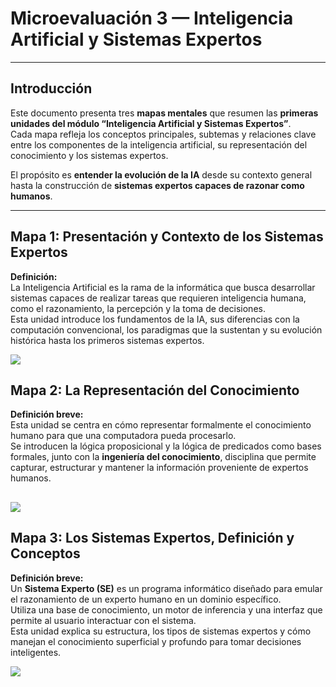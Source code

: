 # Microevaluación 3 — Inteligencia Artificial y Sistemas Expertos

---

##  Introducción

Este documento presenta tres **mapas mentales** que resumen las **primeras unidades del módulo “Inteligencia Artificial y Sistemas Expertos”**.  
Cada mapa refleja los conceptos principales, subtemas y relaciones clave entre los componentes de la inteligencia artificial, su representación del conocimiento y los sistemas expertos.  

El propósito es **entender la evolución de la IA** desde su contexto general hasta la construcción de **sistemas expertos capaces de razonar como humanos**.

---

## Mapa 1: Presentación y Contexto de los Sistemas Expertos

**Definición:**  
La Inteligencia Artificial es la rama de la informática que busca desarrollar sistemas capaces de realizar tareas que requieren inteligencia humana, como el razonamiento, la percepción y la toma de decisiones.  
Esta unidad introduce los fundamentos de la IA, sus diferencias con la computación convencional, los paradigmas que la sustentan y su evolución histórica hasta los primeros sistemas expertos.

[![](https://mermaid.ink/img/pako:eNqFVstu2zgU_ZULrRzALZzYSV3vXMdpDTRpkKTAzCAbWqIVBhSpklSQpOh2PmD-YJZZZDHIbrb6k_mSOVcPSw4wnY1lUbyvc8-55PcotomMZlGmTJKJ_NoQOWvDYPDVqEQktD-jcye9NEHEqnwx9EALa4K8D5YSSdp6ulQ-yEx4Wt7n0gXr9_bYDdGZrU1SaaQTutovaAVrrbAWK0FzF9RG4Z-uTYiO5UYZVRm2S0QXIhONuTIb67Lyz6BiXkrwSAQJip0Ujnyby7dCEla0ehSGgsDfdu1boaSTBo56edwUmTCiC7i8lVmO4mYkcmxO4OZWDsmJR2tEpgCHxZv0Vhd1jUgud3atOfiQgEMs8-rLkArPUGnS0qQF3LRRrlQO9GC4mneBV3M6Lp_WSpOlpQ9Oxje9tIguJUmfS0YMORHqKIyoC6w_lM8bRmZwqZwa0lzLezGkMxk2Wt0P6aO1qZZ7O_FOCnRNIt7Huk_9cFeyfHHwN6RY5OKRs60BkY7iQugKzCZ8BaiMA5Zf4blEzxh8RiEunLddCNQTA01XlcLsaOsfbuvM8P0_mFb7WdgsL1p-gp133FP0SdOd_1-6qQ2zAUueYi3uZJfajtu457YP0LmzsfRgokA6lIGPgrMVOrVOhQxrgCupOJ20-baVx0WdVSKDdBAgqtvp9UJkawVSAxZdvqTc1pa--AO6pQ66eCUVog-Fx86amtZIT-VLHhRg63X956D0C0PhkHFNeYjfl8_Z2nIzcoGm1YJwfcOvMLqRhSufPWu02dhLh3UioJRXaFTbdqIxXTIbrGPaQfdNo_pmq0y1HUqYX7HydZCagJ7W4tbCNgZdVFJka7dtcCPxztt5Ayh7Qh5BgIXVDLzbMq8KokRqyhcuzlJWPmECNU4-YRO63k4qUDmRPvkpdTmqyqTDjisnOFlPg3n5Fx5Ho55Mj5dnxxfzzzNSCaDhdnVVx8xT6Zl_3wq0B_lsvS-B6bF1PCIbt-9Gb6Z9z6e_LlZns92qGrjjpmGDjYibLjCO8lH07H9ZfIE58NqotHCvsgoiQXCP9Bc0KJ_uFbqKD5iOYNvWycrcgdPGdrgNThR0htDTEb2h9_18F6J8TkTFDR44rnwCo5CcVjUVqoyDjI1tNLPF4kIaseXW4JSlCknCO0KIamxxt_vQiPhGGUmfcbIYZdIhiZRnke_ODrwMaa1S1n9DzHPwOFEp97qa7dWxAzh18YARx1PuZ3TA_kuVrcsXjdT7qRiVF7qDt9PhA2ZBqrsyP5R_e4QERp86FXaevlanUWNDkED57DqZSh4EOypr5kBPkp-bc4zORCh2zotzHmNB1o0RcZ0sV9xaVKps1HKBCda_WLDrRU_-rdvT8inYpBqk0LHKxc7kuKjrQEVINCmamIPVyZurT8uzvf6saAQ_A8AolstEqgEP_MK9l5ia__z-Bzuq5hOlTuWyHwpyxqDC5cOEPrHqu07S9EK3JBzEmEBO2copTpb6iWx3KOZilvwJBo_0O-nOg1PrIlRe74S2jqnmAY7GkSDIrm_lljcXuzeR8_Ym0vrjoww5MV17dxzP8oT6Xs3-L2Ak6xYlWJo3Q6D7fIVRw0FOZf-0Wljf0AOnljLb7n3hNNVdb8wuDQ9Xx5e17QnIEsGS8Xy3ww1H4_CvklN1coCNNjwSuhN23dL82kTDCK1KollwhRxGGC-Z4NfoO0e9jsKNzOR1NMNfnMSi0OE6ujY_YJYL85u1WWvpbJHetC9FDk3LY8xF9Ga7o7r6LGxhQjQbTyoP0ex7dB_NDiaTt0fTyeFk9O7o4GA8HuHrA5bHB29H-4fTo_3J-8PpeDz9MYweq5ijtwfj_dFkOj0YT_cPx9P34_EwQnkYtaf1pby6m__4F9Jg8sQ?type=png)](https://mermaid.live/edit#pako:eNqFVstu2zgU_ZULrRzALZzYSV3vXMdpDTRpkKTAzCAbWqIVBhSpklSQpOh2PmD-YJZZZDHIbrb6k_mSOVcPSw4wnY1lUbyvc8-55PcotomMZlGmTJKJ_NoQOWvDYPDVqEQktD-jcye9NEHEqnwx9EALa4K8D5YSSdp6ulQ-yEx4Wt7n0gXr9_bYDdGZrU1SaaQTutovaAVrrbAWK0FzF9RG4Z-uTYiO5UYZVRm2S0QXIhONuTIb67Lyz6BiXkrwSAQJip0Ujnyby7dCEla0ehSGgsDfdu1boaSTBo56edwUmTCiC7i8lVmO4mYkcmxO4OZWDsmJR2tEpgCHxZv0Vhd1jUgud3atOfiQgEMs8-rLkArPUGnS0qQF3LRRrlQO9GC4mneBV3M6Lp_WSpOlpQ9Oxje9tIguJUmfS0YMORHqKIyoC6w_lM8bRmZwqZwa0lzLezGkMxk2Wt0P6aO1qZZ7O_FOCnRNIt7Huk_9cFeyfHHwN6RY5OKRs60BkY7iQugKzCZ8BaiMA5Zf4blEzxh8RiEunLddCNQTA01XlcLsaOsfbuvM8P0_mFb7WdgsL1p-gp133FP0SdOd_1-6qQ2zAUueYi3uZJfajtu457YP0LmzsfRgokA6lIGPgrMVOrVOhQxrgCupOJ20-baVx0WdVSKDdBAgqtvp9UJkawVSAxZdvqTc1pa--AO6pQ66eCUVog-Fx86amtZIT-VLHhRg63X956D0C0PhkHFNeYjfl8_Z2nIzcoGm1YJwfcOvMLqRhSufPWu02dhLh3UioJRXaFTbdqIxXTIbrGPaQfdNo_pmq0y1HUqYX7HydZCagJ7W4tbCNgZdVFJka7dtcCPxztt5Ayh7Qh5BgIXVDLzbMq8KokRqyhcuzlJWPmECNU4-YRO63k4qUDmRPvkpdTmqyqTDjisnOFlPg3n5Fx5Ho55Mj5dnxxfzzzNSCaDhdnVVx8xT6Zl_3wq0B_lsvS-B6bF1PCIbt-9Gb6Z9z6e_LlZns92qGrjjpmGDjYibLjCO8lH07H9ZfIE58NqotHCvsgoiQXCP9Bc0KJ_uFbqKD5iOYNvWycrcgdPGdrgNThR0htDTEb2h9_18F6J8TkTFDR44rnwCo5CcVjUVqoyDjI1tNLPF4kIaseXW4JSlCknCO0KIamxxt_vQiPhGGUmfcbIYZdIhiZRnke_ODrwMaa1S1n9DzHPwOFEp97qa7dWxAzh18YARx1PuZ3TA_kuVrcsXjdT7qRiVF7qDt9PhA2ZBqrsyP5R_e4QERp86FXaevlanUWNDkED57DqZSh4EOypr5kBPkp-bc4zORCh2zotzHmNB1o0RcZ0sV9xaVKps1HKBCda_WLDrRU_-rdvT8inYpBqk0LHKxc7kuKjrQEVINCmamIPVyZurT8uzvf6saAQ_A8AolstEqgEP_MK9l5ia__z-Bzuq5hOlTuWyHwpyxqDC5cOEPrHqu07S9EK3JBzEmEBO2copTpb6iWx3KOZilvwJBo_0O-nOg1PrIlRe74S2jqnmAY7GkSDIrm_lljcXuzeR8_Ym0vrjoww5MV17dxzP8oT6Xs3-L2Ak6xYlWJo3Q6D7fIVRw0FOZf-0Wljf0AOnljLb7n3hNNVdb8wuDQ9Xx5e17QnIEsGS8Xy3ww1H4_CvklN1coCNNjwSuhN23dL82kTDCK1KollwhRxGGC-Z4NfoO0e9jsKNzOR1NMNfnMSi0OE6ujY_YJYL85u1WWvpbJHetC9FDk3LY8xF9Ga7o7r6LGxhQjQbTyoP0ex7dB_NDiaTt0fTyeFk9O7o4GA8HuHrA5bHB29H-4fTo_3J-8PpeDz9MYweq5ijtwfj_dFkOj0YT_cPx9P34_EwQnkYtaf1pby6m__4F9Jg8sQ)

##  Mapa 2: La Representación del Conocimiento

**Definición breve:**  
Esta unidad se centra en cómo representar formalmente el conocimiento humano para que una computadora pueda procesarlo.  
Se introducen la lógica proposicional y la lógica de predicados como bases formales, junto con la **ingeniería del conocimiento**, disciplina que permite capturar, estructurar y mantener la información proveniente de expertos humanos.

[![](https://mermaid.ink/img/pako:eNqNVs1u20YQfpUBTzKgGpYl1apuju0CAuxYSJsCLXwZkSN5DXKX2V0KVgwDBXrpa_jYQw5FHkFv0ifpt0tRlBQ3zcEwuZy_b-abb_WUpCaTZJwUSmcFl3eayBrjO533WmWc0emYrpneSWnFifacqvVnTZnkdGG0SVWhcGqOjoIj0UR7a7IqjVb1EdGlOJ6vPxlKYWo5hzflTJPzMaVGL8V6ZcPTNhrdVwVrQ6JpbmzBOCmtSRFmlksT9YKLEiFzXsoYeReildj1J_6ittrhDTtxdbgcD3UJdh9WE_qtIFdEDzNx3lapryxvvGlF-frzQqXc2F_XrzS1pjROpcpozpuPRD9bnvEDB4gBR2OCKoAdWcSyI0Nzzh271u29iy6SeoMiqfNrl2679BZ_k5vp9eTi_Ki1vQbWDYgxoXMtMDzmvElXkZk9iDeOMGy1VFkVenGIApinVjI8ZrDsTK0qxNKtzUTvZGwZ0QTtRnBKAiKHJrWJDzBVrL2ax_iW_vnzd-qUjO56k5mjr5v-QR15VM7Ljt3VgxRlbsZ0l0ybMPTYJafokQJoTfemmFnpUmCDxmjrD4WxnvPju6SN9UvA88BjKniFhPIYMIZGgQoBEOfKFaah-v9RLjB_rrTa4xYOlUtVmSvN9KGSMOLAsJWgYiArwIUZu9h78D99JSq4D0DBX-lAyfWLR4e6lMIqVYE0C628WjIJLDzoVe9jvVZb1l55LtnF2uvt2klwnn2olFPtsr9ex6Es1Auy0080LNtKRoQaMIYqW6OJnoutKz_YK6IbzB9d3sjCihiLiJgfd_e1Xi8Ty2yGYv5zJD9W-mAek9CiAoRnq4LmeIulz8PwoUxbLVqFs82EGt934kpA4pkKMLNdov8kuaRt-9BgSFfBBCuQOjMH6ZsJBYloc-9xRtZ_m41sgR-y6ecrQ5lgHaTY12rk98arcm924CZvO7vcG9UB1CswlL0sVOQLQHwDO65CI5eIAp9WQzMO0hC0ffeo8TnX6xesmIpZUnZm--V25sQum_qUhSrWa3fQqukGKFpMdv1SqrbVN5HuaVCA0u8o30UleR5bOzMejxz2LudvQ3kZ1KnKfdS80iqQq9wVVdojIfn1S6rwv4O9rMKOmrobuAhmkddgySuyHtU73hARNSoxZSDNtrQvCAOFAAseNsqVxUlDur6yy2_Y2ngTxfhFBd3aJPDrv1K9s5ZA5MDigzWe1hoSFQdrvozXt1cSbumgnWll4zyTbrKwKkvGmL90E9wtBYfX5CnEukv8Pch7lwQ9z2TO6G1Q6Ge4lax_M6ZoPK2pFvfNS1VmIOil4oXl1kI0LtcLU2mfjPu9GCEZPyWPyfi7fn94fHbW649OTk56g-HZD91khePe6clx_-x0ODodjPrDUe-5m3yMOXvHw9Fo0Ouffj_s9wajwaCbQDJwNd_Uv5_iz6jnfwFdRTaF?type=png)](https://mermaid.live/edit#pako:eNqNVs1u20YQfpUBTzKgGpYl1apuju0CAuxYSJsCLXwZkSN5DXKX2V0KVgwDBXrpa_jYQw5FHkFv0ifpt0tRlBQ3zcEwuZy_b-abb_WUpCaTZJwUSmcFl3eayBrjO533WmWc0emYrpneSWnFifacqvVnTZnkdGG0SVWhcGqOjoIj0UR7a7IqjVb1EdGlOJ6vPxlKYWo5hzflTJPzMaVGL8V6ZcPTNhrdVwVrQ6JpbmzBOCmtSRFmlksT9YKLEiFzXsoYeReildj1J_6ittrhDTtxdbgcD3UJdh9WE_qtIFdEDzNx3lapryxvvGlF-frzQqXc2F_XrzS1pjROpcpozpuPRD9bnvEDB4gBR2OCKoAdWcSyI0Nzzh271u29iy6SeoMiqfNrl2679BZ_k5vp9eTi_Ki1vQbWDYgxoXMtMDzmvElXkZk9iDeOMGy1VFkVenGIApinVjI8ZrDsTK0qxNKtzUTvZGwZ0QTtRnBKAiKHJrWJDzBVrL2ax_iW_vnzd-qUjO56k5mjr5v-QR15VM7Ljt3VgxRlbsZ0l0ybMPTYJafokQJoTfemmFnpUmCDxmjrD4WxnvPju6SN9UvA88BjKniFhPIYMIZGgQoBEOfKFaah-v9RLjB_rrTa4xYOlUtVmSvN9KGSMOLAsJWgYiArwIUZu9h78D99JSq4D0DBX-lAyfWLR4e6lMIqVYE0C628WjIJLDzoVe9jvVZb1l55LtnF2uvt2klwnn2olFPtsr9ex6Es1Auy0080LNtKRoQaMIYqW6OJnoutKz_YK6IbzB9d3sjCihiLiJgfd_e1Xi8Ty2yGYv5zJD9W-mAek9CiAoRnq4LmeIulz8PwoUxbLVqFs82EGt934kpA4pkKMLNdov8kuaRt-9BgSFfBBCuQOjMH6ZsJBYloc-9xRtZ_m41sgR-y6ecrQ5lgHaTY12rk98arcm924CZvO7vcG9UB1CswlL0sVOQLQHwDO65CI5eIAp9WQzMO0hC0ffeo8TnX6xesmIpZUnZm--V25sQum_qUhSrWa3fQqukGKFpMdv1SqrbVN5HuaVCA0u8o30UleR5bOzMejxz2LudvQ3kZ1KnKfdS80iqQq9wVVdojIfn1S6rwv4O9rMKOmrobuAhmkddgySuyHtU73hARNSoxZSDNtrQvCAOFAAseNsqVxUlDur6yy2_Y2ngTxfhFBd3aJPDrv1K9s5ZA5MDigzWe1hoSFQdrvozXt1cSbumgnWll4zyTbrKwKkvGmL90E9wtBYfX5CnEukv8Pch7lwQ9z2TO6G1Q6Ge4lax_M6ZoPK2pFvfNS1VmIOil4oXl1kI0LtcLU2mfjPu9GCEZPyWPyfi7fn94fHbW649OTk56g-HZD91khePe6clx_-x0ODodjPrDUe-5m3yMOXvHw9Fo0Ouffj_s9wajwaCbQDJwNd_Uv5_iz6jnfwFdRTaF)
---

##  Mapa 3: Los Sistemas Expertos, Definición y Conceptos

**Definición breve:**  
Un **Sistema Experto (SE)** es un programa informático diseñado para emular el razonamiento de un experto humano en un dominio específico.  
Utiliza una base de conocimiento, un motor de inferencia y una interfaz que permite al usuario interactuar con el sistema.  
Esta unidad explica su estructura, los tipos de sistemas expertos y cómo manejan el conocimiento superficial y profundo para tomar decisiones inteligentes.

[![](https://mermaid.ink/img/pako:eNp1VUtu40YQvUqDKxkQDNnWyBZ3iezFANGMESdAEmhTbhapMprdnP4Y_sDbHGBuMMssvAh0BN4kJ0k1KX5k2FyRXdVVr169Kj4n0mSYpElJOiuh2mghrDF-MvldUwaZOEvFL8aJG3IeS3Di6qFC642bikvMSZOkeqfFo1gZLbFiw9FRjCH6A5Fhd7u73DqIcYTuSIhrawoL7PwtoAieFD2BkEYbSSWh5oDoKpT1a07ScOISJWhyJYPkTKRztKglwRDxV3QB1T2Kyppb1VQBQtM9qngDW0xiG0rQPbSf7LdAHqUPdhTpZ3AY76xGcAZrzFQoYGq2KLeM55Ffgq1fnSfJSfHBW6hfM3CjvG64vzbe2Gj6_E4RDKlSHEbYJodQ9a5ookKXrQILfDsLkmwkTKrgyGgcZfjqLTtKU1Z8rv3YJDirR5vDU0QQXABLB7Wt610WlNlDj1BGjRsTIlzgyrg7BIopYNLzoLM-1keuByxDxm3WLUfUMPGGzMH76g7LSplUOMOKNYKTgrWgJVjx39_fxS1wWfVrpMbxWQEZvAvlLc5oLitug2sUnkX5ECOpKFIIwYHC92CUPE8NTUpwIySriEtR9T_SWxZsL33qWiykgnscAt0MlKTC1j8qLmoqFMP0MEZ3vcebNv1UeMdeucIHYokzWSz14Dp1rlgasqFhL8WMB5K0p_tWiypO-NVAS1mhb8ENQu2sNxiFJvekqMPRfBTtCeusb-gaNINrh1NyJMpCeWtRTHLGZCw2CKIBn-CoxwAV54gL6I3exOSO66K8_2a7hSejoYXg-hCXhncaHayL1vQbVVyv4SZ6LEzUhhstqWHFDb2CQte7SJ15p-HrP1efv3TnzRCxajy8WWu9O-j6hyJHTc4MOI8o0LTjPOS8tpiR_ChGiVayGJzg_clKJ7RjtA7rf027knMqgv0Qyh-rr1_E5PJq1XN2rXiX5oezfZiZ2p0S9VXvDkZxzfMX-7lPPZbAKEDFGTyTrINUCHYYoUusOqhikuFtKArSxdFArPM2tIxw73zwTedYUx4VFXGbNa7JNCksZUnK3jhNmKkS4mfyHM2bxG-xxE2S8muGOQTlN8lGv_C1CvRfxpTdTWtCse0-QsWdwigE_jX1HqgztCsTtE_Sk-VFEyJJn5OHJD3_tDyeLZbns8VidnpydjGfJo_sNF8ez5fLi9NP5yfL89OL5eJlmjw1SWfHp7P2mS9nZ_PFLMZjDXCZ6_YP3fyoX_4H9p6gWg?type=png)](https://mermaid.live/edit#pako:eNp1VUtu40YQvUqDKxkQDNnWyBZ3iezFANGMESdAEmhTbhapMprdnP4Y_sDbHGBuMMssvAh0BN4kJ0k1KX5k2FyRXdVVr169Kj4n0mSYpElJOiuh2mghrDF-MvldUwaZOEvFL8aJG3IeS3Di6qFC642bikvMSZOkeqfFo1gZLbFiw9FRjCH6A5Fhd7u73DqIcYTuSIhrawoL7PwtoAieFD2BkEYbSSWh5oDoKpT1a07ScOISJWhyJYPkTKRztKglwRDxV3QB1T2Kyppb1VQBQtM9qngDW0xiG0rQPbSf7LdAHqUPdhTpZ3AY76xGcAZrzFQoYGq2KLeM55Ffgq1fnSfJSfHBW6hfM3CjvG64vzbe2Gj6_E4RDKlSHEbYJodQ9a5ookKXrQILfDsLkmwkTKrgyGgcZfjqLTtKU1Z8rv3YJDirR5vDU0QQXABLB7Wt610WlNlDj1BGjRsTIlzgyrg7BIopYNLzoLM-1keuByxDxm3WLUfUMPGGzMH76g7LSplUOMOKNYKTgrWgJVjx39_fxS1wWfVrpMbxWQEZvAvlLc5oLitug2sUnkX5ECOpKFIIwYHC92CUPE8NTUpwIySriEtR9T_SWxZsL33qWiykgnscAt0MlKTC1j8qLmoqFMP0MEZ3vcebNv1UeMdeucIHYokzWSz14Dp1rlgasqFhL8WMB5K0p_tWiypO-NVAS1mhb8ENQu2sNxiFJvekqMPRfBTtCeusb-gaNINrh1NyJMpCeWtRTHLGZCw2CKIBn-CoxwAV54gL6I3exOSO66K8_2a7hSejoYXg-hCXhncaHayL1vQbVVyv4SZ6LEzUhhstqWHFDb2CQte7SJ15p-HrP1efv3TnzRCxajy8WWu9O-j6hyJHTc4MOI8o0LTjPOS8tpiR_ChGiVayGJzg_clKJ7RjtA7rf027knMqgv0Qyh-rr1_E5PJq1XN2rXiX5oezfZiZ2p0S9VXvDkZxzfMX-7lPPZbAKEDFGTyTrINUCHYYoUusOqhikuFtKArSxdFArPM2tIxw73zwTedYUx4VFXGbNa7JNCksZUnK3jhNmKkS4mfyHM2bxG-xxE2S8muGOQTlN8lGv_C1CvRfxpTdTWtCse0-QsWdwigE_jX1HqgztCsTtE_Sk-VFEyJJn5OHJD3_tDyeLZbns8VidnpydjGfJo_sNF8ez5fLi9NP5yfL89OL5eJlmjw1SWfHp7P2mS9nZ_PFLMZjDXCZ6_YP3fyoX_4H9p6gWg)
